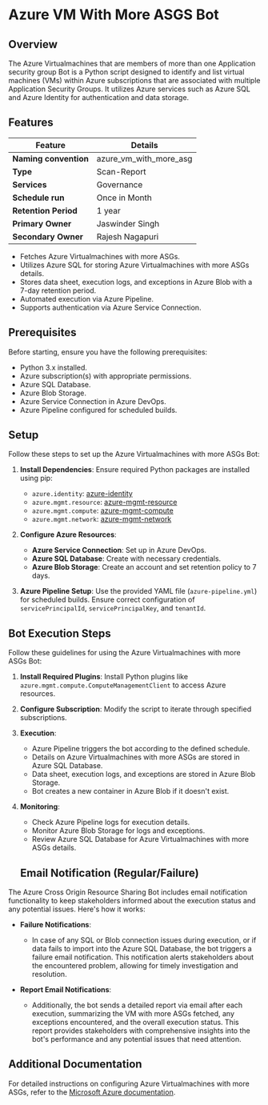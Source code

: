 # Azure VM With More ASGS Bot

## Overview
The  Azure Virtualmachines that are members of more than one Application security group Bot is a Python script designed to identify and list virtual machines (VMs) within Azure subscriptions that are associated with multiple Application Security Groups. It utilizes Azure services such as Azure SQL and Azure Identity for authentication and data storage.

## Features

| Feature              | Details                                                 |
|----------------------|---------------------------------------------------------|
| **Naming convention**| azure_vm_with_more_asg                                  |
| **Type**             | Scan-Report                                             |
| **Services**         | Governance                                              |
| **Schedule run**     | Once in Month                                           |
| **Retention Period** | 1 year                                                  |
| **Primary Owner**    | Jaswinder Singh                                         |
| **Secondary Owner**  | Rajesh Nagapuri                                         |

- Fetches Azure Virtualmachines with more ASGs.
- Utilizes Azure SQL for storing Azure Virtualmachines with more ASGs details.
- Stores data sheet, execution logs, and exceptions in Azure Blob with a 7-day retention period.
- Automated execution via Azure Pipeline.
- Supports authentication via Azure Service Connection.

## Prerequisites
Before starting, ensure you have the following prerequisites:

- Python 3.x installed.
- Azure subscription(s) with appropriate permissions.
- Azure SQL Database.
- Azure Blob Storage.
- Azure Service Connection in Azure DevOps.
- Azure Pipeline configured for scheduled builds.

## Setup
Follow these steps to set up the Azure Virtualmachines with more ASGs Bot:

1. **Install Dependencies**: Ensure required Python packages are installed using pip:
   - `azure.identity`: [azure-identity](https://pypi.org/project/azure-identity)
   - `azure.mgmt.resource`: [azure-mgmt-resource](https://pypi.org/project/azure-mgmt-resource)
   - `azure.mgmt.compute`: [azure-mgmt-compute](https://pypi.org/project/azure-mgmt-compute)
   - `azure.mgmt.network`: [azure-mgmt-network](https://pypi.org/project/azure-mgmt-network)
   
2. **Configure Azure Resources**:
   - **Azure Service Connection**: Set up in Azure DevOps.
   - **Azure SQL Database**: Create with necessary credentials.
   - **Azure Blob Storage**: Create an account and set retention policy to 7 days.
   
3. **Azure Pipeline Setup**: Use the provided YAML file (`azure-pipeline.yml`) for scheduled builds. Ensure correct configuration of `servicePrincipalId`, `servicePrincipalKey`, and `tenantId`.

## Bot Execution Steps
Follow these guidelines for using the Azure Virtualmachines with more ASGs Bot:

1. **Install Required Plugins**: Install Python plugins like `azure.mgmt.compute.ComputeManagementClient` to access Azure resources.

2. **Configure Subscription**: Modify the script to iterate through specified subscriptions.

3. **Execution**:
   - Azure Pipeline triggers the bot according to the defined schedule.
   - Details on Azure Virtualmachines with more ASGs are stored in Azure SQL Database.
   - Data sheet, execution logs, and exceptions are stored in Azure Blob Storage.
   - Bot creates a new container in Azure Blob if it doesn't exist.

4. **Monitoring**:
   - Check Azure Pipeline logs for execution details.
   - Monitor Azure Blob Storage for logs and exceptions.
   - Review Azure SQL Database for Azure Virtualmachines with more ASGs details.

   ## Email Notification (Regular/Failure)
The Azure Cross Origin Resource Sharing Bot includes email notification functionality to keep stakeholders informed about the execution status and any potential issues. Here's how it works:

- **Failure Notifications**: 
  - In case of any SQL or Blob connection issues during execution, or if data fails to import into the Azure SQL Database, the bot triggers a failure email notification. This notification alerts stakeholders about the encountered problem, allowing for timely investigation and resolution.

- **Report Email Notifications**: 
  - Additionally, the bot sends a detailed report via email after each execution, summarizing the VM with more ASGs fetched, any exceptions encountered, and the overall execution status. This report provides stakeholders with comprehensive insights into the bot's performance and any potential issues that need attention.

## Additional Documentation
For detailed instructions on configuring Azure Virtualmachines with more ASGs, refer to the [Microsoft Azure documentation](https://learn.microsoft.com/en-us/answers/questions/1344311/how-we-can-view-attached-vms-on-application-securi).


